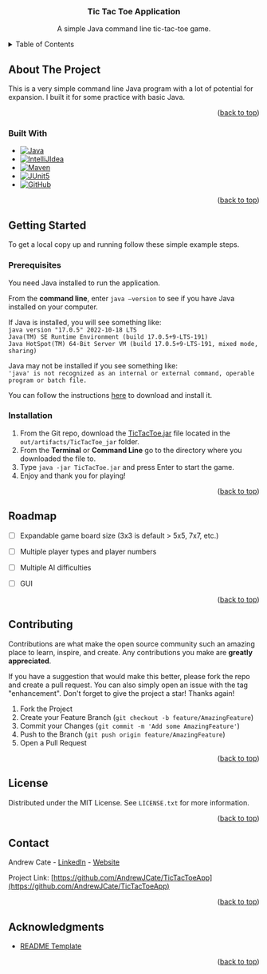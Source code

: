 <a name="readme-top"></a>

<!-- PROJECT LOGO -->
<br />
<div align="center">
<h3 align="center">Tic Tac Toe Application</h3>

  <p align="center">
    A simple Java command line tic-tac-toe game.
    <br />
  </p>
</div>



<!-- TABLE OF CONTENTS -->
<details>
  <summary>Table of Contents</summary>
  <ol>
    <li>
      <a href="#about-the-project">About The Project</a>
      <ul>
        <li><a href="#built-with">Built With</a></li>
      </ul>
    </li>
    <li>
      <a href="#getting-started">Getting Started</a>
      <ul>
        <li><a href="#prerequisites">Prerequisites</a></li>
        <li><a href="#installation">Installation</a></li>
      </ul>
    </li>
    <li><a href="#roadmap">Roadmap</a></li>
    <li><a href="#contributing">Contributing</a></li>
    <li><a href="#license">License</a></li>
    <li><a href="#contact">Contact</a></li>
    <li><a href="#acknowledgments">Acknowledgments</a></li>
  </ol>
</details>



<!-- ABOUT THE PROJECT -->
## About The Project

This is a very simple command line Java program with a lot of potential for expansion. I built it for some practice 
with basic Java.


<p align="right">(<a href="#readme-top">back to top</a>)</p>



### Built With

* [![Java][Java.com]][Java-url]
* [![IntelliJIdea][IntelliJIdea.com]][IntelliJIdea-url]
* [![Maven][Maven.com]][Maven-url]
* [![JUnit5][JUnit5.com]][JUnit5-url]
* [![GitHub][GitHub.com]][GitHub-url]


<p align="right">(<a href="#readme-top">back to top</a>)</p>



<!-- GETTING STARTED -->
## Getting Started

To get a local copy up and running follow these simple example steps.

### Prerequisites

You need Java installed to run the application.

From the **command line**, enter `java –version` to see if you have Java installed on your computer. 

If Java is installed, you will see something like:<br>
`java version "17.0.5" 2022-10-18 LTS`<br>
`Java(TM) SE Runtime Environment (build 17.0.5+9-LTS-191)`<br>
`Java HotSpot(TM) 64-Bit Server VM (build 17.0.5+9-LTS-191, mixed mode, sharing)`

Java may not be installed if you see something like:<br>
`'java' is not recognized as an internal or external command,
operable program or batch file.`

You can follow the instructions [here](https://www.java.com/en/download/help/download_options.html) to download and install it.



### Installation

1. From the Git repo, download the [TicTacToe.jar](https://github.com/AndrewJCate/TicTacToeApp/blob/master/out/artifacts/TicTacToe_jar/TicTacToe.jar) file located in the
   `out/artifacts/TicTacToe_jar` folder.
2. From the **Terminal** or **Command Line** go to the directory where you downloaded the file to.
3. Type `java -jar TicTacToe.jar` and press Enter to start the game.
4. Enjoy and thank you for playing!


<p align="right">(<a href="#readme-top">back to top</a>)</p>



<!-- ROADMAP -->
## Roadmap

- [ ] Expandable game board size (3x3 is default > 5x5, 7x7, etc.)
- [ ] Multiple player types and player numbers
- [ ] Multiple AI difficulties
- [ ] GUI


<p align="right">(<a href="#readme-top">back to top</a>)</p>



<!-- CONTRIBUTING -->
## Contributing

Contributions are what make the open source community such an amazing place to learn, inspire, and create. Any contributions you make are **greatly appreciated**.

If you have a suggestion that would make this better, please fork the repo and create a pull request. You can also simply open an issue with the tag "enhancement".
Don't forget to give the project a star! Thanks again!

1. Fork the Project
2. Create your Feature Branch (`git checkout -b feature/AmazingFeature`)
3. Commit your Changes (`git commit -m 'Add some AmazingFeature'`)
4. Push to the Branch (`git push origin feature/AmazingFeature`)
5. Open a Pull Request

<p align="right">(<a href="#readme-top">back to top</a>)</p>



<!-- LICENSE -->
## License

Distributed under the MIT License. See `LICENSE.txt` for more information.

<p align="right">(<a href="#readme-top">back to top</a>)</p>



<!-- CONTACT -->
## Contact

Andrew Cate - [LinkedIn](https://www.linkedin.com/in/andrewjcate/) - [Website](https://www.andrewjcate.com)


Project Link: [https://github.com/AndrewJCate/TicTacToeApp](https://github.com/AndrewJCate/TicTacToeApp)

<p align="right">(<a href="#readme-top">back to top</a>)</p>



<!-- ACKNOWLEDGMENTS -->
## Acknowledgments

* [README Template](https://github.com/othneildrew/Best-README-Template/blob/master/BLANK_README.md)

<p align="right">(<a href="#readme-top">back to top</a>)</p>



<!-- MARKDOWN LINKS & IMAGES -->
[contributors-shield]: https://img.shields.io/github/contributors/github_username/repo_name.svg?style=for-the-badge
[contributors-url]: https://github.com/github_username/repo_name/graphs/contributors
[forks-shield]: https://img.shields.io/github/forks/github_username/repo_name.svg?style=for-the-badge
[forks-url]: https://github.com/github_username/repo_name/network/members
[stars-shield]: https://img.shields.io/github/stars/github_username/repo_name.svg?style=for-the-badge
[stars-url]: https://github.com/github_username/repo_name/stargazers
[issues-shield]: https://img.shields.io/github/issues/github_username/repo_name.svg?style=for-the-badge
[issues-url]: https://github.com/github_username/repo_name/issues
[license-shield]: https://img.shields.io/github/license/github_username/repo_name.svg?style=for-the-badge
[license-url]: https://github.com/github_username/repo_name/blob/master/LICENSE.txt
[linkedin-shield]: https://img.shields.io/badge/-LinkedIn-black.svg?style=for-the-badge&logo=linkedin&colorB=555
[linkedin-url]: https://www.linkedin.com/in/andrewjcate/

[AWS-url]: https://aws.amazon.com/
[AWS.com]: https://img.shields.io/badge/AWS-%23FF9900.svg?style=for-the-badge&logo=amazon-aws&logoColor=white
[Anaconda-url]: https://anaconda.org/conda-forge/nodejs
[Anaconda.com]: https://img.shields.io/badge/Anaconda-%2344A833.svg?style=for-the-badge&logo=anaconda&logoColor=white
[AndroidStudio-url]: https://developer.android.com/
[AndroidStudio.com]: https://img.shields.io/badge/android%20studio-346ac1?style=for-the-badge&logo=android%20studio&logoColor=white
[Angular-url]: https://angular.io/
[Angular.io]: https://img.shields.io/badge/Angular-DD0031?style=for-the-badge&logo=angular&logoColor=white
[Bootstrap-url]: https://getbootstrap.com
[Bootstrap.com]: https://img.shields.io/badge/Bootstrap-563D7C?style=for-the-badge&logo=bootstrap&logoColor=white
[CSS3-url]: https://www.w3.org/
[CSS3.com]: https://img.shields.io/badge/css3-%231572B6.svg?style=for-the-badge&logo=css3&logoColor=white
[Eclipse-url]: https://www.eclipse.org/
[Eclipse.com]: https://img.shields.io/badge/Eclipse-FE7A16.svg?style=for-the-badge&logo=Eclipse&logoColor=white
[Gimp-url]: https://www.gimp.org/
[Gimp.com]: https://img.shields.io/badge/Gimp-657D8B?style=for-the-badge&logo=gimp&logoColor=FFFFFF
[GitHub-url]: https://github.com/
[GitHub.com]: https://img.shields.io/badge/github-%23121011.svg?style=for-the-badge&logo=github&logoColor=white
[GitHubPages-url]: https://pages.github.com/
[GitHubPages.com]: https://img.shields.io/badge/github%20pages-121013?style=for-the-badge&logo=github&logoColor=white
[HTML5-url]: https://whatwg.org/
[HTML5.com]: https://img.shields.io/badge/HTML5-E34F26?style=for-the-badge&logo=html5&logoColor=white
[Hibernate-url]: https://hibernate.org/
[Hibernate.com]: https://img.shields.io/badge/Hibernate-59666C?style=for-the-badge&logo=Hibernate&logoColor=white
[IntelliJIdea-url]: https://www.jetbrains.com/idea/
[IntelliJIdea.com]: https://img.shields.io/badge/IntelliJIDEA-000000.svg?style=for-the-badge&logo=intellij-idea&logoColor=white
[Invision-url]: https://www.invisionapp.com/
[Invision.com]: https://img.shields.io/badge/invision-FF3366?style=for-the-badge&logo=invision&logoColor=white
[JQuery-url]: https://jquery.com
[JQuery.com]: https://img.shields.io/badge/jQuery-0769AD?style=for-the-badge&logo=jquery&logoColor=white
[JUnit5-url]: https://junit.org/junit5/
[JUnit5.com]: https://img.shields.io/badge/JUnit-25A162?style=for-the-badge&logo=junit5&logoColor=white&color=%2325A162
[Jasmine-url]: https://jasmine.github.io/
[Jasmine.com]: https://img.shields.io/badge/jasmine-%238A4182.svg?style=for-the-badge&logo=jasmine&logoColor=white
[Java-url]: https://java.com/
[Java.com]: https://img.shields.io/badge/java-%23ED8B00.svg?style=for-the-badge&logo=openjdk&logoColor=white
[JavaFX-url]: https://openjfx.io/
[JavaFX.com]: https://img.shields.io/badge/javafx-%23FF0000.svg?style=for-the-badge&logo=javafx&logoColor=white
[JavaScript-url]: https://www.javascript.com/
[JavaScript.com]: https://img.shields.io/badge/javascript-%23323330.svg?style=for-the-badge&logo=javascript&logoColor=%23F7DF1E
[JupyterNotebook-url]: https://jupyter.org/
[JupyterNotebook.com]: https://img.shields.io/badge/jupyter-%23FA0F00.svg?style=for-the-badge&logo=jupyter&logoColor=white
[Maven-url]: https://maven.apache.org/
[Maven.com]: https://img.shields.io/badge/Apache%20Maven-C71A36?style=for-the-badge&logo=Apache%20Maven&logoColor=white
[MySQL-url]: https://www.mysql.com/
[MySQL.com]: https://img.shields.io/badge/mysql-4479A1.svg?style=for-the-badge&logo=mysql&logoColor=white
[NPM-url]: https://www.npmjs.com/
[NPM.com]: https://img.shields.io/badge/NPM-%23CB3837.svg?style=for-the-badge&logo=npm&logoColor=white
[NetBeans-url]: https://netbeans.apache.org/front/main/index.html
[NetBeans.com]: https://img.shields.io/badge/NetBeansIDE-1B6AC6.svg?style=for-the-badge&logo=apache-netbeans-ide&logoColor=white
[NodeJS-url]: https://nodejs.org
[NodeJS.com]: https://img.shields.io/badge/node.js-6DA55F?style=for-the-badge&logo=node.js&logoColor=white
[Notepad++-url]: https://notepad-plus-plus.org/
[Notepad++.com]: https://img.shields.io/badge/Notepad++-90E59A.svg?style=for-the-badge&logo=notepad%2b%2b&logoColor=black
[Postman-url]: https://www.postman.com/
[Postman.com]: https://img.shields.io/badge/Postman-FF6C37?style=for-the-badge&logo=postman&logoColor=white
[PyCharm-url]: https://www.jetbrains.com/pycharm/
[PyCharm.com]: https://img.shields.io/badge/pycharm-143?style=for-the-badge&logo=pycharm&logoColor=black&color=black&labelColor=green
[Python-url]: https://code.visualstudio.com/
[Python.com]: https://img.shields.io/badge/python-3670A0?style=for-the-badge&logo=python&logoColor=ffdd54
[React-url]: https://reactjs.org/
[React.js]: https://img.shields.io/badge/React-20232A?style=for-the-badge&logo=react&logoColor=61DAFB
[RxJS-url]: https://rxjs.dev/
[RxJS.com]: https://img.shields.io/badge/rxjs-%23B7178C.svg?style=for-the-badge&logo=reactivex&logoColor=white
[Spring-url]: https://spring.io/
[Spring.com]: https://img.shields.io/badge/spring-%236DB33F.svg?style=for-the-badge&logo=spring&logoColor=white
[Tailwind-url]: https://tailwindcss.com/
[Tailwind.com]: https://img.shields.io/badge/tailwindcss-%2338B2AC.svg?style=for-the-badge&logo=tailwind-css&logoColor=white
[Thymeleaf-url]: https://www.thymeleaf.org/
[Thymeleaf.com]: https://img.shields.io/badge/Thymeleaf-%23005C0F.svg?style=for-the-badge&logo=Thymeleaf&logoColor=white
[TypeScript-url]: https://www.typescriptlang.org/
[TypeScript.com]: https://img.shields.io/badge/typescript-%23007ACC.svg?style=for-the-badge&logo=typescript&logoColor=white
[VSCode-url]: https://code.visualstudio.com/
[VSCode.com]: https://img.shields.io/badge/Visual%20Studio%20Code-0078d7.svg?style=for-the-badge&logo=visual-studio-code&logoColor=white
